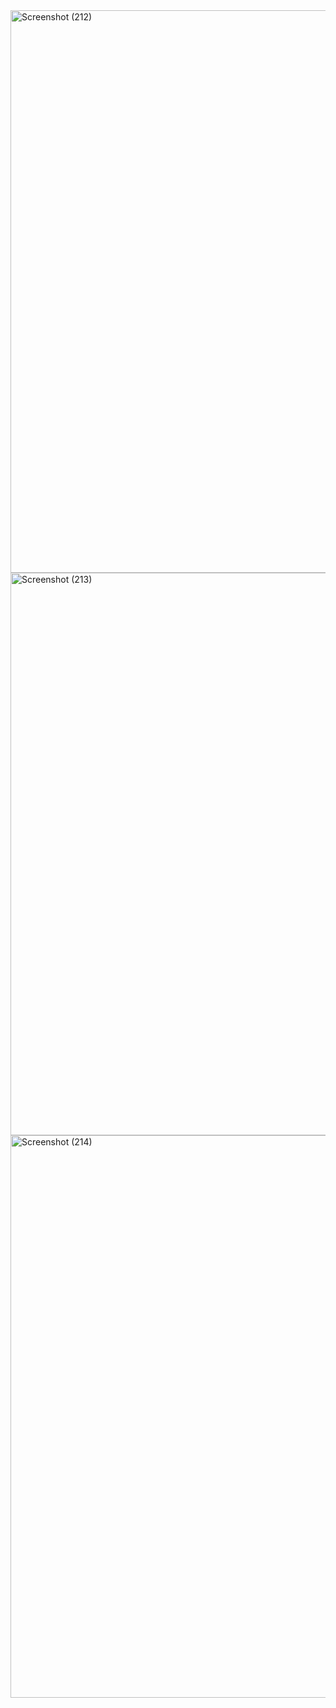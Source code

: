 <img width="1600" height="900" alt="Screenshot (212)" src="https://github.com/user-attachments/assets/ca7e8528-5984-4030-b48a-02f74e773df3" />
<img width="1600" height="900" alt="Screenshot (213)" src="https://github.com/user-attachments/assets/08773fb9-24bd-4459-a8f5-5ae9eef38cd7" />
<img width="1600" height="900" alt="Screenshot (214)" src="https://github.com/user-attachments/assets/d7158589-214a-4c19-83db-66c5c4c525ae" />

